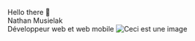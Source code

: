  Hello there 👋<br>
 Nathan Musielak<br>
Développeur web et web mobile 
![Ceci est une image](https://i.imgur.com/TolSJX1.gif)


